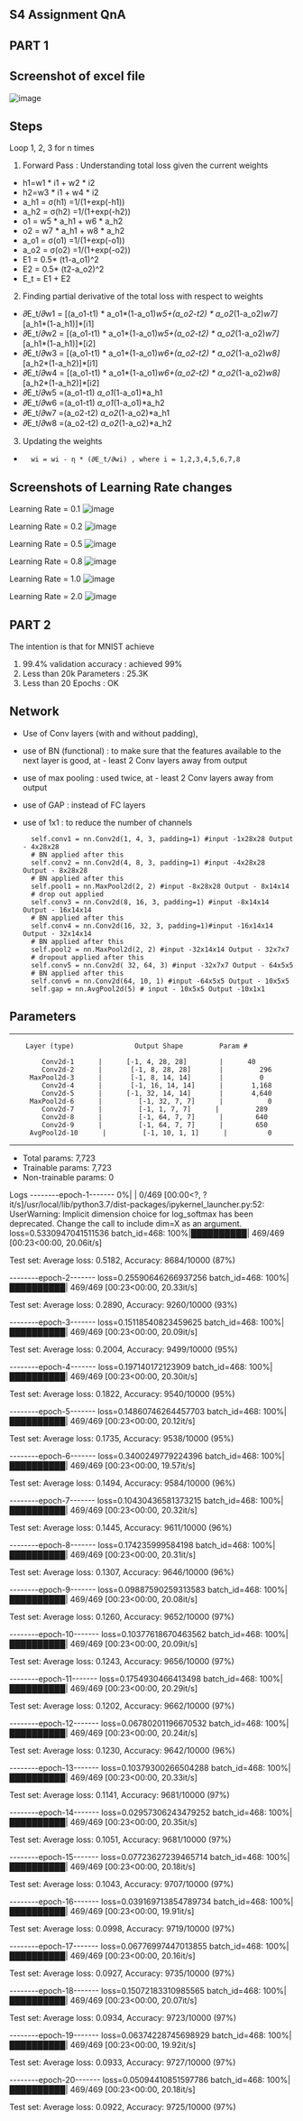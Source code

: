 S4 Assignment QnA
-----------
PART 1
------
Screenshot of excel file
-----------------------

![image](https://user-images.githubusercontent.com/10797988/137641020-01784a4a-d46c-47c3-b7af-80ea9ef40951.png)

Steps
--------
Loop 1, 2, 3 for n times
1. Forward Pass : Understanding total loss given the current weights
		
- h1=w1 * i1 + w2 * i2			
- h2=w3 * i1 + w4 * i2			
- a_h1 = σ(h1) =1/(1+exp(-h1))			
- a_h2 = σ(h2) =1/(1+exp(-h2))			
- o1 = w5 * a_h1 + w6 * a_h2 			
- o2 = w7 * a_h1 + w8 * a_h2 			
- a_o1 = σ(o1) =1/(1+exp(-o1))			
- a_o2 = σ(o2) =1/(1+exp(-o2))			
- E1 = 0.5* (t1-a_o1)^2			
- E2 = 0.5* (t2-a_o2)^2			
- E_t = E1 + E2			

2. Finding partial derivative of the total loss with respect to weights
- 𝜕E_t/𝜕w1 = [(a_o1-t1) * a_o1*(1-a_o1)*w5+(a_o2-t2) * a_o2*(1-a_o2)*w7]*[a_h1*(1-a_h1)]*[i1]
- 𝜕E_t/𝜕w2 = [(a_o1-t1) * a_o1*(1-a_o1)*w5+(a_o2-t2) * a_o2*(1-a_o2)*w7]*[a_h1*(1-a_h1)]*[i2]
- 𝜕E_t/𝜕w3 = [(a_o1-t1) * a_o1*(1-a_o1)*w6+(a_o2-t2) * a_o2*(1-a_o2)*w8]*[a_h2*(1-a_h2)]*[i1]
- 𝜕E_t/𝜕w4 = [(a_o1-t1) * a_o1*(1-a_o1)*w6+(a_o2-t2) * a_o2*(1-a_o2)*w8]*[a_h2*(1-a_h2)]*[i2]
- 𝜕E_t/𝜕w5 =(a_o1-t1) *a_o1*(1-a_o1)*a_h1
- 𝜕E_t/𝜕w6 =(a_o1-t1) *a_o1*(1-a_o1)*a_h2
- 𝜕E_t/𝜕w7 =(a_o2-t2) *a_o2*(1-a_o2)*a_h1
- 𝜕E_t/𝜕w8 =(a_o2-t2) *a_o2*(1-a_o2)*a_h2

3. Updating the weights 
-       wi = wi - η * (𝜕E_t/𝜕wi) , where i = 1,2,3,4,5,6,7,8


Screenshots of Learning Rate changes
-----------------
Learning Rate = 0.1
![image](https://user-images.githubusercontent.com/10797988/137640733-ea9f3609-293a-4c25-b9a4-3bd20a885ab7.png)

Learning Rate = 0.2
![image](https://user-images.githubusercontent.com/10797988/137640811-0a82348d-3954-4dc7-b4a8-257ca92d654c.png)

Learning Rate = 0.5
![image](https://user-images.githubusercontent.com/10797988/137640859-60c70693-1d8c-4ad4-855e-9cd9bbfa146f.png)

Learning Rate = 0.8
![image](https://user-images.githubusercontent.com/10797988/137640883-8aec12b6-3613-4d8f-b38f-b26413c34c12.png)

Learning Rate = 1.0
![image](https://user-images.githubusercontent.com/10797988/137640914-21660ebb-109e-40ba-a631-e71ba1ac04cb.png)

Learning Rate = 2.0
![image](https://user-images.githubusercontent.com/10797988/137640953-90eec360-bbf8-4f79-bd65-92c012d3246b.png)



PART 2
------

The intention is that for MNIST achieve

1. 99.4% validation accuracy : achieved 99%
2. Less than 20k Parameters : 25.3K 
3. Less than 20 Epochs : OK

Network
-------

- Use of Conv layers (with and without padding), 
- use of BN (functional) : to make sure that the features available to the next layer is good, at - least 2 Conv layers away from output
- use of max pooling : used twice, at - least 2 Conv layers away from output
- use of GAP : instead of FC layers
- use of 1x1 : to reduce the number of channels

        self.conv1 = nn.Conv2d(1, 4, 3, padding=1) #input -1x28x28 Output - 4x28x28 
        # BN applied after this
        self.conv2 = nn.Conv2d(4, 8, 3, padding=1) #input -4x28x28  Output - 8x28x28 
        # BN applied after this
        self.pool1 = nn.MaxPool2d(2, 2) #input -8x28x28 Output - 8x14x14 
        # drop out applied
        self.conv3 = nn.Conv2d(8, 16, 3, padding=1) #input -8x14x14 Output - 16x14x14 
        # BN applied after this
        self.conv4 = nn.Conv2d(16, 32, 3, padding=1)#input -16x14x14  Output - 32x14x14  
        # BN applied after this
        self.pool2 = nn.MaxPool2d(2, 2) #input -32x14x14 Output - 32x7x7 
        # dropout applied after this
        self.conv5 = nn.Conv2d( 32, 64, 3) #input -32x7x7 Output - 64x5x5 
        # BN applied after this
        self.conv6 = nn.Conv2d(64, 10, 1) #input -64x5x5 Output - 10x5x5
        self.gap = nn.AvgPool2d(5) # input - 10x5x5 Output -10x1x1
        
Parameters
----------
----------------------------------------------------------------
        Layer (type)               Output Shape         Param #

            Conv2d-1      |      [-1, 4, 28, 28]        |      40
            Conv2d-2      |       [-1, 8, 28, 28]       |         296
         MaxPool2d-3      |       [-1, 8, 14, 14]       |         0
            Conv2d-4      |       [-1, 16, 14, 14]      |       1,168
            Conv2d-5      |      [-1, 32, 14, 14]       |       4,640
         MaxPool2d-6      |         [-1, 32, 7, 7]      |           0
            Conv2d-7      |         [-1, 1, 7, 7]      |         289
            Conv2d-8      |         [-1, 64, 7, 7]      |        640
            Conv2d-9      |         [-1, 64, 7, 7]      |        650
         AvgPool2d-10      |         [-1, 10, 1, 1]      |          0
----------------------------------------------------------------
- Total params: 7,723
- Trainable params: 7,723
- Non-trainable params: 0



Logs
--------epoch-1-------
  0%|          | 0/469 [00:00<?, ?it/s]/usr/local/lib/python3.7/dist-packages/ipykernel_launcher.py:52: UserWarning: Implicit dimension choice for log_softmax has been deprecated. Change the call to include dim=X as an argument.
loss=0.5330947041511536 batch_id=468: 100%|██████████| 469/469 [00:23<00:00, 20.06it/s]

Test set: Average loss: 0.5182, Accuracy: 8684/10000 (87%)

--------epoch-2-------
loss=0.25590646266937256 batch_id=468: 100%|██████████| 469/469 [00:23<00:00, 20.33it/s]

Test set: Average loss: 0.2890, Accuracy: 9260/10000 (93%)

--------epoch-3-------
loss=0.15118540823459625 batch_id=468: 100%|██████████| 469/469 [00:23<00:00, 20.09it/s]

Test set: Average loss: 0.2004, Accuracy: 9499/10000 (95%)

--------epoch-4-------
loss=0.197140172123909 batch_id=468: 100%|██████████| 469/469 [00:23<00:00, 20.30it/s]

Test set: Average loss: 0.1822, Accuracy: 9540/10000 (95%)

--------epoch-5-------
loss=0.14860746264457703 batch_id=468: 100%|██████████| 469/469 [00:23<00:00, 20.12it/s]

Test set: Average loss: 0.1735, Accuracy: 9538/10000 (95%)

--------epoch-6-------
loss=0.3400249779224396 batch_id=468: 100%|██████████| 469/469 [00:23<00:00, 19.57it/s]

Test set: Average loss: 0.1494, Accuracy: 9584/10000 (96%)

--------epoch-7-------
loss=0.10430436581373215 batch_id=468: 100%|██████████| 469/469 [00:23<00:00, 20.32it/s]

Test set: Average loss: 0.1445, Accuracy: 9611/10000 (96%)

--------epoch-8-------
loss=0.174235999584198 batch_id=468: 100%|██████████| 469/469 [00:23<00:00, 20.31it/s]

Test set: Average loss: 0.1307, Accuracy: 9646/10000 (96%)

--------epoch-9-------
loss=0.09887590259313583 batch_id=468: 100%|██████████| 469/469 [00:23<00:00, 20.08it/s]

Test set: Average loss: 0.1260, Accuracy: 9652/10000 (97%)

--------epoch-10-------
loss=0.10377618670463562 batch_id=468: 100%|██████████| 469/469 [00:23<00:00, 20.09it/s]

Test set: Average loss: 0.1243, Accuracy: 9656/10000 (97%)

--------epoch-11-------
loss=0.1754930466413498 batch_id=468: 100%|██████████| 469/469 [00:23<00:00, 20.29it/s]

Test set: Average loss: 0.1202, Accuracy: 9662/10000 (97%)

--------epoch-12-------
loss=0.06780201196670532 batch_id=468: 100%|██████████| 469/469 [00:23<00:00, 20.24it/s]

Test set: Average loss: 0.1230, Accuracy: 9642/10000 (96%)

--------epoch-13-------
loss=0.10379300266504288 batch_id=468: 100%|██████████| 469/469 [00:23<00:00, 20.33it/s]

Test set: Average loss: 0.1141, Accuracy: 9681/10000 (97%)

--------epoch-14-------
loss=0.02957306243479252 batch_id=468: 100%|██████████| 469/469 [00:23<00:00, 20.35it/s]

Test set: Average loss: 0.1051, Accuracy: 9681/10000 (97%)

--------epoch-15-------
loss=0.07723627239465714 batch_id=468: 100%|██████████| 469/469 [00:23<00:00, 20.18it/s]

Test set: Average loss: 0.1043, Accuracy: 9707/10000 (97%)

--------epoch-16-------
loss=0.039169713854789734 batch_id=468: 100%|██████████| 469/469 [00:23<00:00, 19.91it/s]

Test set: Average loss: 0.0998, Accuracy: 9719/10000 (97%)

--------epoch-17-------
loss=0.06776997447013855 batch_id=468: 100%|██████████| 469/469 [00:23<00:00, 20.16it/s]

Test set: Average loss: 0.0927, Accuracy: 9735/10000 (97%)

--------epoch-18-------
loss=0.15072183310985565 batch_id=468: 100%|██████████| 469/469 [00:23<00:00, 20.07it/s]

Test set: Average loss: 0.0934, Accuracy: 9723/10000 (97%)

--------epoch-19-------
loss=0.06374228745698929 batch_id=468: 100%|██████████| 469/469 [00:23<00:00, 19.92it/s]

Test set: Average loss: 0.0933, Accuracy: 9727/10000 (97%)

--------epoch-20-------
loss=0.05094410851597786 batch_id=468: 100%|██████████| 469/469 [00:23<00:00, 20.18it/s]

Test set: Average loss: 0.0922, Accuracy: 9725/10000 (97%)
